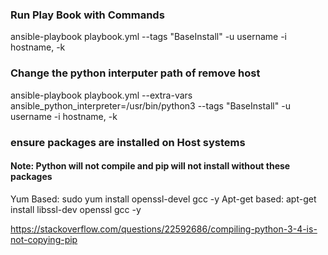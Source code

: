 

### Run Play Book with Commands

ansible-playbook  playbook.yml --tags "BaseInstall" -u username -i hostname, -k


### Change the python interputer path of remove host

ansible-playbook playbook.yml --extra-vars ansible_python_interpreter=/usr/bin/python3 --tags "BaseInstall" -u username -i hostname, -k


### ensure packages are installed on Host systems ###
#### Note: Python will not compile and pip will not install without these packages
Yum Based: sudo yum install openssl-devel gcc -y
Apt-get based: apt-get install libssl-dev openssl gcc -y



https://stackoverflow.com/questions/22592686/compiling-python-3-4-is-not-copying-pip